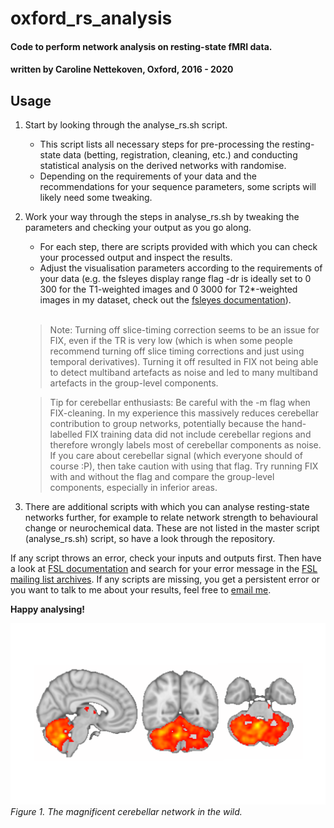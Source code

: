 # oxford_rs_analysis
#### Code to perform network analysis on resting-state fMRI data.
#### written by Caroline Nettekoven, Oxford, 2016 - 2020

## Usage
1. Start by looking through the analyse_rs.sh script.
   
   - This script lists all necessary steps for pre-processing the resting-state data (betting, registration, cleaning, etc.) and conducting statistical analysis on the derived networks with randomise.
   - Depending on the requirements of your data and the recommendations for your sequence parameters, some scripts will likely need some tweaking.
  
2. Work your way through the steps in analyse_rs.sh by tweaking the parameters and checking your output as you go along.
   
   - For each step, there are scripts provided with which you can check your processed output and inspect the results.
   - Adjust the visualisation parameters according to the requirements of your data (e.g. the fsleyes display range flag -dr is ideally set to 0 300 for the T1-weighted images and 0 3000 for T2*-weighted images in my dataset, check out the [fsleyes documentation][2]).    
    <br/>
    
    > Note: Turning off slice-timing correction seems to be an issue for FIX, even if the TR is very low (which is when some people recommend turning off slice timing corrections and just using temporal derivatives). Turning it off resulted in FIX not being able to detect multiband artefacts as noise and led to many multiband artefacts in the group-level components.

    > Tip for cerebellar enthusiasts: Be careful with the -m flag when FIX-cleaning. In my experience this massively reduces cerebellar contribution to group networks, potentially because the hand-labelled FIX training data did not include cerebellar regions and therefore wrongly labels most of cerebellar components as noise. If you care about cerebellar signal (which everyone should of course :P), then take caution with using that flag. Try running FIX with and without the flag and compare the group-level components, especially in inferior areas.
  
3. There are additional scripts with which you can analyse resting-state networks further, for example to relate network strength to behavioural change or neurochemical data. These are not listed in the master script (analyse_rs.sh) script, so have a look through the repository.


If any script throws an error, check your inputs and outputs first. Then have a look at [FSL documentation][4] and search for your error message in the [FSL mailing list archives][1]. If any scripts are missing, you get a persistent error or you want to talk to me about your results, feel free to [email me][3].


[1]: <https://www.jiscmail.ac.uk/cgi-bin/webadmin?A0=fsl> "FSL mailing list archive"

[2]: <https://users.fmrib.ox.ac.uk/~paulmc/fsleyes/userdoc/latest/> "FSLeyes documentation"

[3]: <mailto:crn29@cam.ac.uk> "What's up Caro"

[4]: <https://fsl.fmrib.ox.ac.uk/fsl/fslwiki/> "FSL documentation"

**Happy analysing!**

![Beautiful cerebellar network](resting_state_icon.png)
*Figure 1. The magnificent cerebellar network in the wild.*



